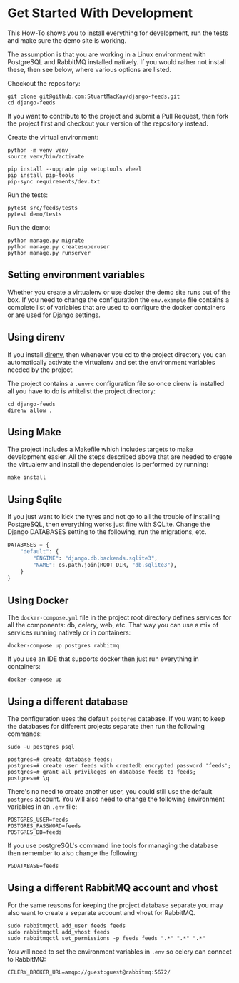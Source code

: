 # Get Started With Development

This How-To shows you to install everything for development, run the tests
and make sure the demo site is working. 

The assumption is that you are working in a Linux environment with PostgreSQL 
and RabbitMQ installed natively. If you would rather not install these, then 
see below, where various options are listed.

Checkout the repository:

```shell
git clone git@github.com:StuartMacKay/django-feeds.git
cd django-feeds
```

If you want to contribute to the project and submit a Pull Request, then fork
the project first and checkout your version of the repository instead.

Create the virtual environment:

```shell
python -m venv venv
source venv/bin/activate

pip install --upgrade pip setuptools wheel
pip install pip-tools
pip-sync requirements/dev.txt
```

Run the tests:

```shell
pytest src/feeds/tests
pytest demo/tests
```

Run the demo:

```shell
python manage.py migrate
python manage.py createsuperuser
python manage.py runserver
```

## Setting environment variables

Whether you create a virtualenv or use docker the demo site runs out of the 
box. If you need to change the configuration the `env.example` file contains 
a complete list of variables that are used to configure the docker containers
or are used for Django settings.

## Using direnv

If you install [direnv](https://direnv.net/), then whenever you cd to the project
directory you can automatically activate the virtualenv and set the environment 
variables needed by the project.

The project contains a `.envrc` configuration file so once direnv is installed all 
you have to do is whitelist the project directory:

```shell
cd django-feeds
direnv allow .
```

## Using Make 

The project includes a Makefile which includes targets to make development 
easier. All the steps described above that are needed to create the virtualenv 
and install the dependencies is performed by running:

```shell
make install
```

## Using Sqlite

If you just want to kick the tyres and not go to all the trouble of installing 
PostgreSQL, then everything works just fine with SQLite. Change the Django
DATABASES setting to the following, run the migrations, etc.

```python
DATABASES = {
    "default": {
        "ENGINE": "django.db.backends.sqlite3",
        "NAME": os.path.join(ROOT_DIR, "db.sqlite3"),
    }
}
```

## Using Docker

The `docker-compose.yml` file in the project root directory defines services for
all the components: db, celery, web, etc. That way you can use a mix of services
running natively or in containers:

```shell
docker-compose up postgres rabbitmq
```

If you use an IDE that supports docker then just run everything in containers:

```shell
docker-compose up
```

## Using a different database

The configuration uses the default `postgres` database. If you want to keep 
the databases for different projects separate then run the following commands:

```shell
sudo -u postgres psql
```

```shell
postgres=# create database feeds;
postgres=# create user feeds with createdb encrypted password 'feeds';
postgres=# grant all privileges on database feeds to feeds;
postgres=# \q
```

There's no need to create another user, you could still use the default 
`postgres` account. You will also need to change the following environment
variables in an `.env` file:

```shell
POSTGRES_USER=feeds
POSTGRES_PASSWORD=feeds
POSTGRES_DB=feeds
```

If you use postgreSQL's command line tools for managing the database then 
remember to also change the following:

```shell
PGDATABASE=feeds
```

## Using a different RabbitMQ account and vhost

For the same reasons for keeping the project database separate you may 
also want to create a separate account and vhost for RabbitMQ.

```shell
sudo rabbitmqctl add_user feeds feeds
sudo rabbitmqctl add_vhost feeds
sudo rabbitmqctl set_permissions -p feeds feeds ".*" ".*" ".*"
```

You will need to set the environment variables in `.env` so celery
can connect to RabbitMQ:

```shell
CELERY_BROKER_URL=amqp://guest:guest@rabbitmq:5672/
```
